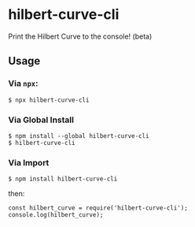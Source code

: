 # hilbert-curve-cli
Print the Hilbert Curve to the console! (beta)

## Usage
### Via `npx`:
```
$ npx hilbert-curve-cli
```

### Via Global Install
```
$ npm install --global hilbert-curve-cli
$ hilbert-curve-cli
```

### Via Import
```
$ npm install hilbert-curve-cli
```
then:
```
const hilbert_curve = require('hilbert-curve-cli');
console.log(hilbert_curve);
```